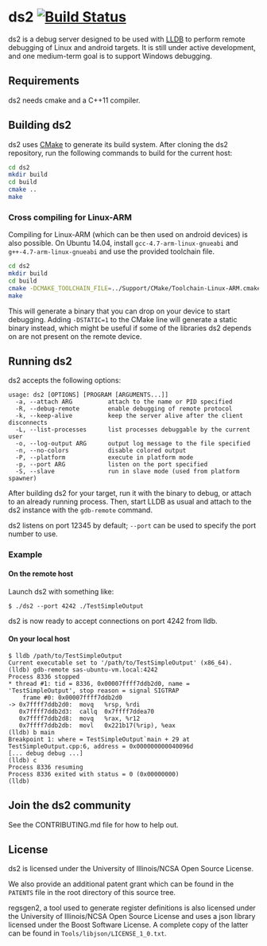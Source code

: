 # ds2 [![Build Status](https://travis-ci.org/facebook/ds2.png?branch=master)](https://travis-ci.org/facebook/ds2)

ds2 is a debug server designed to be used with [LLDB](http://lldb.llvm.org/) to
perform remote debugging of Linux and android targets. It is still under active
development, and one medium-term goal is to support Windows debugging.

## Requirements

ds2 needs cmake and a C++11 compiler.

## Building ds2

ds2 uses [CMake](http://www.cmake.org/) to generate its build system. After
cloning the ds2 repository, run the following commands to build for the current
host:

```sh
cd ds2
mkdir build
cd build
cmake ..
make
```

### Cross compiling for Linux-ARM

Compiling for Linux-ARM (which can be then used on android devices) is also
possible. On Ubuntu 14.04, install `gcc-4.7-arm-linux-gnueabi` and
`g++-4.7-arm-linux-gnueabi` and use the provided toolchain file.

```sh
cd ds2
mkdir build
cd build
cmake -DCMAKE_TOOLCHAIN_FILE=../Support/CMake/Toolchain-Linux-ARM.cmake ..
make
```

This will generate a binary that you can drop on your device to start
debugging. Adding `-DSTATIC=1` to the CMake line will generate a static binary
instead, which might be useful if some of the libraries ds2 depends on are not
present on the remote device.

## Running ds2

ds2 accepts the following options:

    usage: ds2 [OPTIONS] [PROGRAM [ARGUMENTS...]]
      -a, --attach ARG          attach to the name or PID specified
      -R, --debug-remote        enable debugging of remote protocol
      -k, --keep-alive          keep the server alive after the client disconnects
      -L, --list-processes      list processes debuggable by the current user
      -o, --log-output ARG      output log message to the file specified
      -n, --no-colors           disable colored output
      -P, --platform            execute in platform mode
      -p, --port ARG            listen on the port specified
      -S, --slave               run in slave mode (used from platform spawner)

After building ds2 for your target, run it with the binary to debug, or attach
to an already running process. Then, start LLDB as usual and attach to the ds2
instance with the `gdb-remote` command.

ds2 listens on port 12345 by default; `--port` can be used to specify the port
number to use.

### Example

#### On the remote host

Launch ds2 with something like:

    $ ./ds2 --port 4242 ./TestSimpleOutput

ds2 is now ready to accept connections on port 4242 from lldb.

#### On your local host

    $ lldb /path/to/TestSimpleOutput
    Current executable set to '/path/to/TestSimpleOutput' (x86_64).
    (lldb) gdb-remote sas-ubuntu-vm.local:4242
    Process 8336 stopped
    * thread #1: tid = 8336, 0x00007ffff7ddb2d0, name = 'TestSimpleOutput', stop reason = signal SIGTRAP
        frame #0: 0x00007ffff7ddb2d0
    -> 0x7ffff7ddb2d0:  movq   %rsp, %rdi
       0x7ffff7ddb2d3:  callq  0x7ffff7ddea70
       0x7ffff7ddb2d8:  movq   %rax, %r12
       0x7ffff7ddb2db:  movl   0x221b17(%rip), %eax
    (lldb) b main
    Breakpoint 1: where = TestSimpleOutput`main + 29 at TestSimpleOutput.cpp:6, address = 0x000000000040096d
    [... debug debug ...]
    (lldb) c
    Process 8336 resuming
    Process 8336 exited with status = 0 (0x00000000)
    (lldb)

## Join the ds2 community

See the CONTRIBUTING.md file for how to help out.

## License

ds2 is licensed under the University of Illinois/NCSA Open Source License.

We also provide an additional patent grant which can be found in the `PATENTS`
file in the root directory of this source tree.

regsgen2, a tool used to generate register definitions is also licensed under
the University of Illinois/NCSA Open Source License and uses a json library
licensed under the Boost Software License. A complete copy of the latter can be
found in `Tools/libjson/LICENSE_1_0.txt`.
